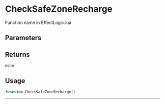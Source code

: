 # CheckSafeZoneRecharge
Function name in EffectLogic.lua
## Parameters

## Returns
`none`
## Usage
```lua
function CheckSafeZoneRecharge()
```
---
